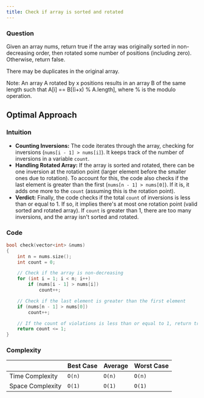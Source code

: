 ```yaml
---
title: Check if array is sorted and rotated
---
```


### Question

Given an array nums, return true if the array was originally sorted in non-decreasing order, then rotated some number of positions (including zero). Otherwise, return false.

There may be duplicates in the original array.

Note: An array A rotated by x positions results in an array B of the same length such that A\[i] == B\[(i+x) % A.length], where % is the modulo operation.

## Optimal Approach

### Intuition

- **Counting Inversions:** The code iterates through the array, checking for inversions (`nums[i - 1] > nums[i]`). It keeps track of the number of inversions in a variable `count`.
- **Handling Rotated Array:** If the array is sorted and rotated, there can be one inversion at the rotation point (larger element before the smaller ones due to rotation). To account for this, the code also checks if the last element is greater than the first (`nums[n - 1] > nums[0]`). If it is, it adds one more to the `count` (assuming this is the rotation point).
- **Verdict:** Finally, the code checks if the total `count` of inversions is less than or equal to 1. If so, it implies there's at most one rotation point (valid sorted and rotated array). If `count` is greater than 1, there are too many inversions, and the array isn't sorted and rotated.

### Code

```cpp [Check]
bool check(vector<int> &nums)
{
	int n = nums.size();
	int count = 0;

	// Check if the array is non-decreasing
	for (int i = 1; i < n; i++)
		if (nums[i - 1] > nums[i])
			count++;

	// Check if the last element is greater than the first element
	if (nums[n - 1] > nums[0])
		count++;

	// If the count of violations is less than or equal to 1, return true
	return count <= 1;
}
```

### Complexity

|                  | Best Case | Average | Worst Case |
| ---------------- | --------- | ------- | ---------- |
| Time Complexity  | `O(n)`    | `O(n)`  | `O(n)`     |
| Space Complexity | `O(1)`    | `O(1)`  | `O(1)`     |
